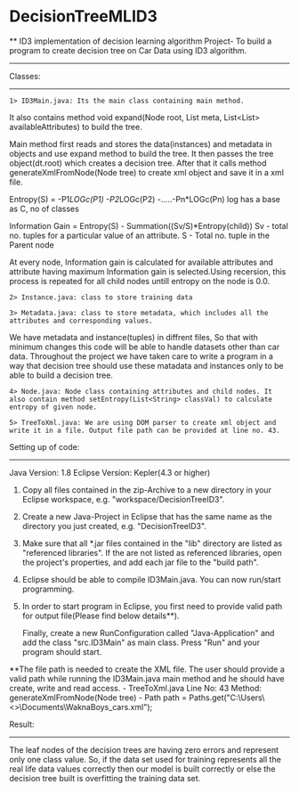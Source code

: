 # DecisionTreeMLID3
** ID3 implementation of decision learning algorithm
Project- To build a program to create decision tree on Car Data using ID3 algorithm.
____________________________________________________________________________________________________________

Classes:
____________________________________________________________________________________________________________
	1> ID3Main.java: Its the main class containing main method. 
It also contains method void expand(Node root, List<Metadata> meta, List<List<String>> availableAttributes) to build the tree.

Main method first reads and stores the data(instances) and metadata in objects and use expand method to build the tree. 
It then passes the tree object(dt.root) which creates a decision tree. After that it calls method generateXmlFromNode(Node tree) 
to create xml object and save it in a xml file.

Entropy(S) = -P1*LOGc(P1) -P2*LOGc(P2) -.....-Pn*LOGc(Pn)
log has a base as C, no of classes

Information Gain = Entropy(S) - Summation((Sv/S)*Entropy(child))
Sv - total no. tuples for a particular value of an attribute.
S - Total no. tuple in the Parent node

At every node, Information gain is calculated for available attributes and attribute having maximum Information gain is selected.Using recersion, 
this process is repeated for all child nodes untill entropy on the node is 0.0.  

	2> Instance.java: class to store training data

	3> Metadata.java: class to store metadata, which includes all the attributes and corresponding values. 

We have metadata and instance(tuples) in diffrent files, So that with minimum changes this code will be able to handle datasets other than car data. 
Throughout the project we have taken care to write a program in a way that decision tree should use these matadata and instances only to be able to 
build a decision tree. 

	4> Node.java: Node class containing attributes and child nodes. It also contain method setEntropy(List<String> classVal) to calculate entropy of given node.

	5> TreeToXml.java: We are using DOM parser to create xml object and write it in a file. Output file path can be provided at line no. 43.

Setting up of code: 
____________________________________________________________________________________________________________
Java Version: 1.8 
Eclipse Version: Kepler(4.3 or higher)

1. Copy all files contained in the zip-Archive to a new directory in your Eclipse workspace, e.g. "workspace/DecisionTreeID3". 


2. Create a new Java-Project in Eclipse that has the same name as the directory you just created, e.g. "DecisionTreeID3".

3. Make sure that all *.jar files contained in the "lib" directory are listed as "referenced libraries". 
   If the are not listed as referenced libraries, open the project's properties, and add each jar file to the "build path".


4. Eclipse should be able to compile ID3Main.java. You can now run/start programming.


5. In order to start program in Eclipse, you first need to provide valid path for output file(Please find below details**).

 
   Finally, create a new RunConfiguration called 
"Java-Application" and add the class "src.ID3Main" as main class.
   Press "Run" and your program should start.


**The file path is needed to create the XML file. The user should provide a valid path while running the 
ID3Main.java main method and he should have create, write and read access.
	- TreeToXml.java	Line No: 43 	Method: generateXmlFromNode(Node tree)
	- Path path = Paths.get("C:\\Users\\<<User Name>>\\Documents\\WaknaBoys_cars.xml");

Result:
____________________________________________________________________________________________________________
The leaf nodes of the decision trees are having zero errors and represent only one class value. So, if the data set used for training represents all the real life data values correctly then our model is built correctly or else the decision 
tree built is overfitting the training data set.





